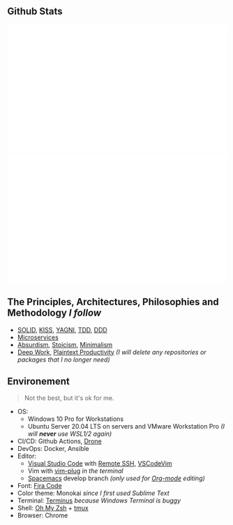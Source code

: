 ## Github Stats
![](https://github.com/BlackGlory/github-stats/raw/master/generated/overview.svg)
![](https://github.com/BlackGlory/github-stats/raw/master/generated/languages.svg)

## The Principles, Architectures, Philosophies and Methodology *I follow*
- [SOLID], [KISS], [YAGNI], [TDD], [DDD]
- [Microservices]
- [Absurdism], [Stoicism], [Minimalism]
- [Deep Work], [Plaintext Productivity] *(I will delete any repositories or packages that I no longer need)*

[FP]: https://en.wikipedia.org/wiki/Functional_programming
[OOP]: https://en.wikipedia.org/wiki/Object-oriented_programming
[SOLID]: https://en.wikipedia.org/wiki/SOLID
[KISS]: https://en.wikipedia.org/wiki/KISS_principle
[YAGNI]: https://en.wikipedia.org/wiki/You_aren%27t_gonna_need_it
[DDD]: https://en.wikipedia.org/wiki/Domain-driven_design
[TDD]: https://en.wikipedia.org/wiki/Test-driven_development
[Minimalism]: https://en.wikipedia.org/wiki/Minimalism
[Microservices]: https://en.wikipedia.org/wiki/Microservices
[Plaintext Productivity]: http://plaintext-productivity.net/
[Absurdism]: https://en.wikipedia.org/wiki/Absurdism
[Stoicism]: https://en.wikipedia.org/wiki/Stoicism
[Deep Work]: https://www.goodreads.com/book/show/25744928-deep-work

## Environement
> Not the best, but it's ok for me.

- OS:
  - Windows 10 Pro for Workstations
  - Ubuntu Server 20.04 LTS on servers and VMware Workstation Pro *(I will **never** use WSL1/2 again)*
- CI/CD: Github Actions, [Drone]
- DevOps: Docker, Ansible
- Editor:
  - [Visual Studio Code] with [Remote SSH], [VSCodeVim]
  - Vim with [vim-plug] *in the terminal*
  - [Spacemacs] develop branch *(only used for [Org-mode] editing)*
- Font: [Fira Code]
- Color theme: Monokai *since I first used Sublime Text*
- Terminal: [Terminus] *because Windows Terminal is buggy*
- Shell: [Oh My Zsh] + [tmux]
- Browser: Chrome

[Org-mode]: https://orgmode.org/
[Drone]: https://github.com/drone/drone
[vim-plug]: https://github.com/junegunn/vim-plug
[Fira Code]: https://github.com/tonsky/FiraCode
[Terminus]: https://github.com/Eugeny/terminus
[tmux]: https://github.com/tmux/tmux
[Oh My Zsh]: https://github.com/ohmyzsh/ohmyzsh
[Visual Studio Code]: https://code.visualstudio.com/
[Remote SSH]: https://marketplace.visualstudio.com/items?itemName=ms-vscode-remote.remote-ssh
[VSCodeVim]: https://github.com/VSCodeVim/Vim
[Spacemacs]: https://github.com/syl20bnr/spacemacs
